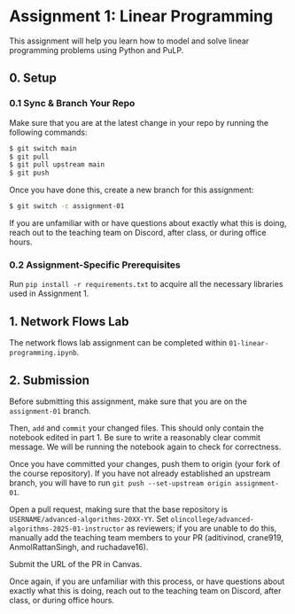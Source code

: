 # Assignment 1: Linear Programming

This assignment will help you learn how to model and solve linear programming problems using Python and PuLP.

## 0. Setup

### 0.1 Sync & Branch Your Repo

Make sure that you are at the latest change in your repo by running the following commands:

```bash
$ git switch main
$ git pull
$ git pull upstream main
$ git push
```

Once you have done this, create a new branch for this assignment:

```bash
$ git switch -c assignment-01
```

If you are unfamiliar with or have questions about exactly what this is doing,
reach out to the teaching team on Discord, after class, or during office hours.

### 0.2 Assignment-Specific Prerequisites

Run `pip install -r requirements.txt` to acquire all the necessary libraries used in Assignment 1.

## 1. Network Flows Lab

The network flows lab assignment can be completed within `01-linear-programming.ipynb`.

## 2. Submission

Before submitting this assignment, make sure that you are on the `assignment-01` branch.

Then, `add` and `commit` your changed files. This should only contain the notebook edited in part 1. Be sure to write a reasonably clear commit message. We will be running the notebook again to check for correctness.

Once you have committed your changes, push them to origin (your fork of the course repository). If you have not already established an upstream branch, you will have to run `git push --set-upstream origin assignment-01`.

Open a pull request, making sure that the base repository is `USERNAME/advanced-algorithms-20XX-YY`. Set `olincollege/advanced-algorithms-2025-01-instructor` as reviewers; if you are unable to do this, manually add the teaching team members to your PR (aditivinod, crane919, AnmolRattanSingh, and ruchadave16).

Submit the URL of the PR in Canvas.

Once again, if you are unfamiliar with this process, or have questions about exactly what this is doing, reach out to the teaching team on Discord, after class, or during office hours.
